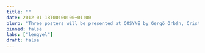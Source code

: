 ```yaml
---
title: ""
date: 2012-01-18T00:00:00+01:00
blurb: "Three posters will be presented at COSYNE by Gergő Orbán, Cristina Savin and DJ Strouse"
pinned: false
labs: ["lengyel"]
draft: false
---
```

